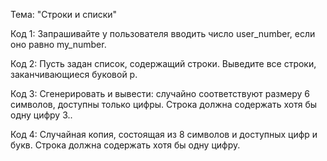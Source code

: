 Тема: "Строки и списки"

Код 1: Запрашивайте у пользователя вводить число user_number, если оно равно my_number.

Код 2: Пусть задан список, содержащий строки. Выведите все строки, заканчивающиеся буковой р.

Код 3: Cгенерировать и вывести: cлучайно соответствуют размеру 6 символов, доступны только цифры. Строка должна содержать хотя бы одну цифру 3..

Код 4: Случайная копия, состоящая из 8 символов и доступных цифр и букв. Строка должна содержать хотя бы одну цифру.
